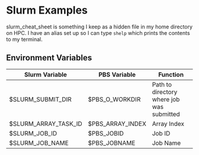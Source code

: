 # Slurm Examples

slurm_cheat_sheet is something I keep as a hidden file in my home directory on HPC. I have an alias set up so I can type ```shelp``` which prints the contents to my terminal.


## Environment Variables
| Slurm Variable       | PBS Variable     | Function                                  |
|----------------------|------------------|-------------------------------------------|
| $SLURM_SUBMIT_DIR    | $PBS_O_WORKDIR   | Path to directory where job was submitted |
| $SLURM_ARRAY_TASK_ID | $PBS_ARRAY_INDEX | Array Index                               |
| $SLURM_JOB_ID        | $PBS_JOBID       | Job ID                                    |
| $SLURM_JOB_NAME      | $PBS_JOBNAME     | Job Name                                  |
